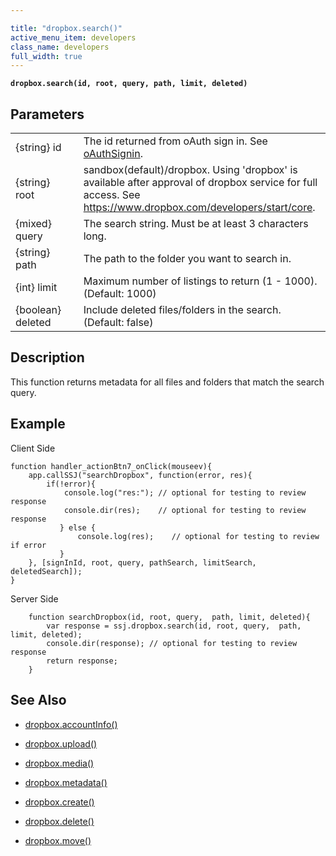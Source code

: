 ```yaml
---

title: "dropbox.search()"
active_menu_item: developers
class_name: developers
full_width: true
---
```


**`dropbox.search(id, root, query, path, limit, deleted)`**

## Parameters

<table>
<tr>
<td width="181">
{string} id

</td>
<td width="18">
</td>
<td width="681">
The id returned from oAuth sign in. See <a href="/developers/documentation/scripting-apis/client-api/oauth/oauthsignin/">oAuthSignin</a>.
</td>
</tr>
<tr>
<td width="181">
{string} root
</td>
<td width="18">
</td>
<td width="681">
sandbox(default)/dropbox. Using 'dropbox' is available after approval of dropbox service for full access. See <a href="https://www.dropbox.com/developers/start/core">https://www.dropbox.com/developers/start/core</a>.
</td>
</tr>
<tr>
<td width="181">
{mixed} query

</td>
<td width="18">
</td>
<td width="681">
The search string. Must be at least 3 characters long.

</td>
</tr>

<tr>
<td width="181">
{string} path

</td>
<td width="18">
</td>
<td width="681">
The path to the folder you want to search in.

</td>
</tr>

<tr>
<td width="181">
{int} limit

</td>
<td width="18">
</td>
<td width="681">
Maximum number of listings to return (1 - 1000). (Default: 1000)

</td>
</tr>
<tr>
<td width="181">
{boolean} deleted

</td>
<td width="18">
</td>
<td width="681">
Include deleted files/folders in the search. (Default: false)

</td>
</tr>
</table>

## Description
This function returns metadata for all files and folders that match the search query.

## Example

Client Side

    function handler_actionBtn7_onClick(mouseev){
   	    app.callSSJ("searchDropbox", function(error, res){
   	        if(!error){
   	            console.log("res:"); // optional for testing to review response
   	            console.dir(res);    // optional for testing to review response
               } else {
                   console.log(res);    // optional for testing to review if error
               }
       	}, [signInId, root, query, pathSearch, limitSearch, deletedSearch]);
   	}


Server Side

    	function searchDropbox(id, root, query,  path, limit, deleted){
    	    var response = ssj.dropbox.search(id, root, query,  path, limit, deleted);
    	    console.dir(response); // optional for testing to review response
    	    return response;
    	}

## See Also

- [dropbox.accountInfo()](/developers/documentation/scripting-apis/server-side-api/dropbox-object/dropboxacinfo)

- [dropbox.upload()](/developers/documentation/scripting-apis/server-side-api/dropbox-object/dropboxupload)
 
- [dropbox.media()](/developers/documentation/scripting-apis/server-side-api/dropbox-object/dropboxmedia)

- [dropbox.metadata()](/developers/documentation/scripting-apis/server-side-api/dropbox-object/dropboxmetadata)

- [dropbox.create()](/developers/documentation/scripting-apis/server-side-api/dropbox-object/dropboxcreate)

- [dropbox.delete()](/developers/documentation/scripting-apis/server-side-api/dropbox-object/dropboxdelete)

- [dropbox.move()](/developers/documentation/scripting-apis/server-side-api/dropbox-object/dropboxmove)
